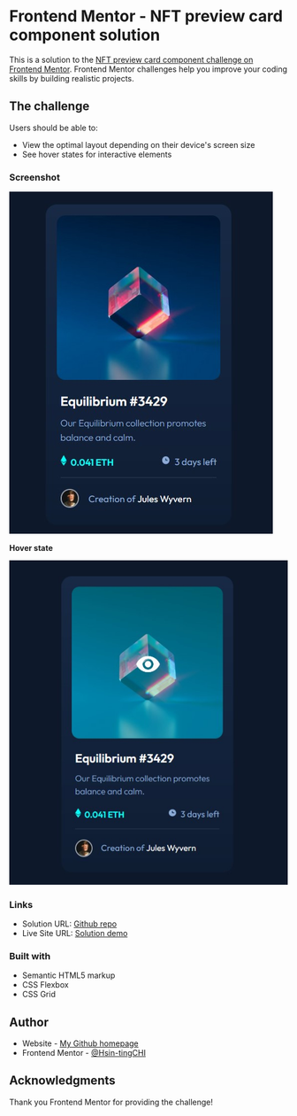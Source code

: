 # Frontend Mentor - NFT preview card component solution

This is a solution to the [NFT preview card component challenge on Frontend Mentor](https://www.frontendmentor.io/challenges/nft-preview-card-component-SbdUL_w0U). Frontend Mentor challenges help you improve your coding skills by building realistic projects. 

## The challenge

Users should be able to:

- View the optimal layout depending on their device's screen size
- See hover states for interactive elements

### Screenshot

![](./screenshot_1.jpg)

**Hover state**

![](./screenshot_2.jpg)


### Links

- Solution URL: [Github repo](https://github.com/KellyCHI22/frontend-mentor-solutions/tree/main/04-nft-preview-card-component)
- Live Site URL: [Solution demo](https://kellychi22.github.io/frontend-mentor-solutions/04-nft-preview-card-component/)


### Built with

- Semantic HTML5 markup
- CSS Flexbox
- CSS Grid

## Author

- Website - [My Github homepage](https://github.com/KellyCHI22)
- Frontend Mentor - [@Hsin-tingCHI](https://www.frontendmentor.io/profile/Hsin-tingCHI)


## Acknowledgments

Thank you Frontend Mentor for providing the challenge!
